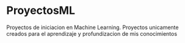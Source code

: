# ProyectosML
Proyectos de iniciacion en Machine Learning. Proyectos unicamente creados para el aprendizaje y profundizacion de mis conocimientos 
